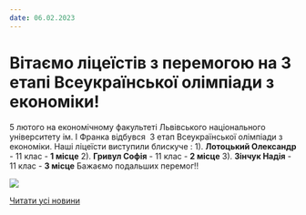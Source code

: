 ```yaml
---
date: 06.02.2023
---
```

# Вітаємо ліцеїстів з перемогою на 3 етапі Всеукраїнської олімпіади з економіки!

5 лютого на економічному факультеті Львівського національного університету ім. І Франка відбувся  3 етап Всеукраїнської олімпіади з економіки.
Наші ліцеїсти виступили блискуче :
1). **Лотоцький Олександр** - 11 клас - **1 місце**
2). **Гривул Софія** - 11 клас - **2 місце**
3). **Зінчук Надія** - 11 клас - **3 місце**
Бажаємо подальших перемог!!

![](/images/blog/вітаємо-ліцеїстів-з-перемогою-на-3-етапі-всеукраїнської/олімп_екон_2023.jpg)

[Читати усі новини](/news)
